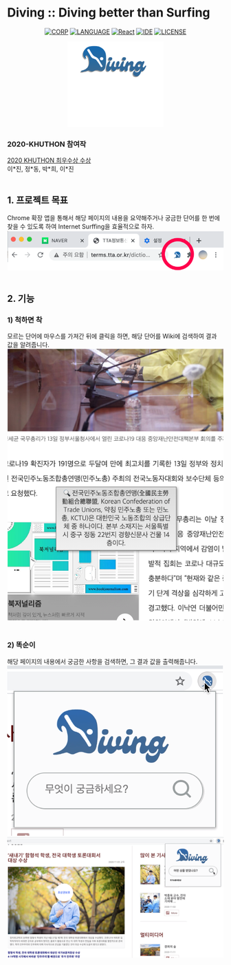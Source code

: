# Diving :: Diving better than Surfing

<div align="center">

  [![CORP](https://img.shields.io/badge/KHU-KHUTHON-orange)](http://swedu.khu.ac.kr/html_2018/)
  [![LANGUAGE](https://img.shields.io/badge/javascript-ES6-yellowgreen)](https://www.javascript.com/)
  [![React](https://img.shields.io/badge/React-16.8.6-ff69b4)](https://reactjs.org/)
  [![IDE](https://img.shields.io/badge/IDE-VSCode-green)](https://visualstudio.microsoft.com/vs/)
  [![LICENSE](https://img.shields.io/badge/License-MIT-blueviolet)](https://ko.wikipedia.org/wiki/MIT_%ED%97%88%EA%B0%80%EC%84%9C)

</div>

<p align="center">
  <img height="200" src="/img/logo.png" />
</p>

### 2020-KHUTHON 참여작
[2020 KHUTHON 최우수상 수상](http://swedu.khu.ac.kr/board5/bbs/board.php?bo_table=06_03&wr_id=410)  
이\*진, 정\*동, 박\*희, 이\*진
 <br><br>

## 1. 프로젝트 목표

Chrome 확장 앱을 통해서 해당 페이지의 내용을 요약해주거나 궁금한 단어를 한 번에 찾을 수 있도록 하여 Internet Surffing을 효율적으로 하자.
![chrome extention](/img/capture1.png)
 <br><br>

## 2. 기능
### 1) 척하면 착  
모르는 단어에 마우스를 가져간 뒤에 클릭을 하면, 해당 단어를 Wiki에 검색하여 결과 값을 알려줍니다.
![capture](/img/capture2.png)
 <br><br>
    
### 2) 똑순이  
해당 페이지의 내용에서 궁금한 사항을 검색하면, 그 결과 값을 출력해줍니다.
![capture](/img/DSE1.png)
![capture](/img/DSE2.png)
